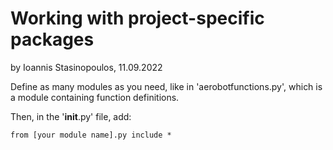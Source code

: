 # Working with project-specific packages

by Ioannis Stasinopoulos, 11.09.2022

Define as many modules as you need, like in 'aerobotfunctions.py', which is a module containing function definitions.

Then, in the '__init__.py' file, add:
```
from [your module name].py include *
```
